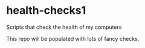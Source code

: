 # health-checks1
Scripts that check the health of my computers

This repo will be populated with lots of fancy checks.
